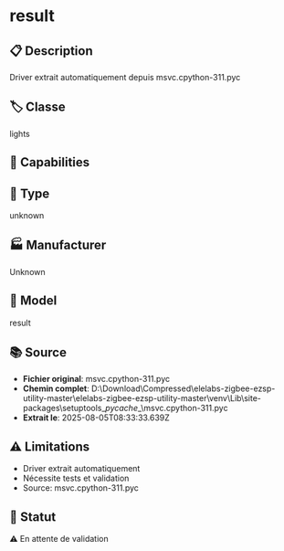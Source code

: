 # result

## 📋 Description
Driver extrait automatiquement depuis msvc.cpython-311.pyc

## 🏷️ Classe
lights

## 🔧 Capabilities


## 📡 Type
unknown

## 🏭 Manufacturer
Unknown

## 📱 Model
result

## 📚 Source
- **Fichier original**: msvc.cpython-311.pyc
- **Chemin complet**: D:\Download\Compressed\elelabs-zigbee-ezsp-utility-master\elelabs-zigbee-ezsp-utility-master\venv\Lib\site-packages\setuptools\__pycache__\msvc.cpython-311.pyc
- **Extrait le**: 2025-08-05T08:33:33.639Z

## ⚠️ Limitations
- Driver extrait automatiquement
- Nécessite tests et validation
- Source: msvc.cpython-311.pyc

## 🚀 Statut
⚠️ En attente de validation
